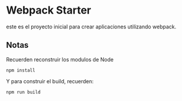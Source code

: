 # Webpack Starter
este es el proyecto inicial para crear aplicaciones utilizando webpack.

## Notas
Recuerden reconstruir los modulos de Node

```
npm install
```
Y para construir el build, recuerden:
```
npm run build
```